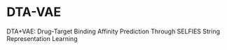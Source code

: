 # DTA-VAE
DTA+VAE: Drug-Target Binding Affinity Prediction Through SELFIES String Representation Learning
